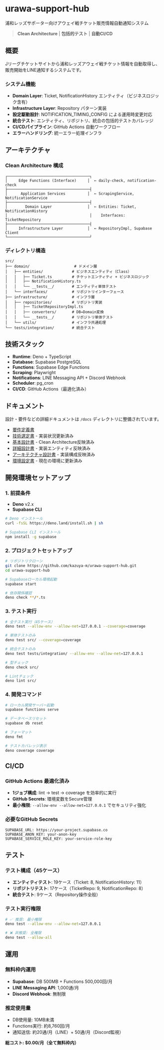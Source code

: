 # urawa-support-hub

浦和レッズサポーター向けアウェイ戦チケット販売情報自動通知システム

> **Clean Architecture** | **包括的テスト** | **自動CI/CD**

## 概要

Jリーグチケットサイトから浦和レッズアウェイ戦チケット情報を自動取得し、販売開始をLINE通知するシステムです。

### システム機能

- **Domain Layer**: Ticket, NotificationHistory エンティティ（ビジネスロジック含有）
- **Infrastructure Layer**: Repository パターン実装
- **設定駆動設計**: NOTIFICATION_TIMING_CONFIG による運用時変更対応
- **統合テスト**: エンティティ、リポジトリ、統合の包括的テストカバレッジ
- **CI/CDパイプライン**: GitHub Actions 自動ワークフロー
- **エラーハンドリング**: 統一エラー処理インフラ

## アーキテクチャ

### Clean Architecture 構成

```
┌─────────────────────────────────────┐
│     Edge Functions (Interface)     │  ← daily-check, notification-check
├─────────────────────────────────────┤
│      Application Services          │  ← ScrapingService, NotificationService  
├─────────────────────────────────────┤
│        Domain Layer                │  ← Entities: Ticket, NotificationHistory
│                                     │    Interfaces: TicketRepository
├─────────────────────────────────────┤
│     Infrastructure Layer           │  ← RepositoryImpl, Supabase Client
└─────────────────────────────────────┘
```

### ディレクトリ構造

```
src/
├── domain/                    # ドメイン層
│   ├── entities/             # ビジネスエンティティ（Class）
│   │   ├── Ticket.ts         # チケットエンティティ + ビジネスロジック
│   │   ├── NotificationHistory.ts
│   │   └── __tests__/        # エンティティ単体テスト
│   └── interfaces/           # リポジトリインターフェース
├── infrastructure/           # インフラ層  
│   ├── repositories/         # リポジトリ実装
│   │   ├── TicketRepositoryImpl.ts
│   │   ├── converters/       # DB↔Domain変換
│   │   └── __tests__/        # リポジトリ単体テスト
│   └── utils/                # インフラ共通処理
└── tests/integration/        # 統合テスト
```

## 技術スタック

- **Runtime**: Deno + TypeScript
- **Database**: Supabase PostgreSQL
- **Functions**: Supabase Edge Functions
- **Scraping**: Playwright
- **Notifications**: LINE Messaging API + Discord Webhook
- **Scheduler**: pg_cron
- **CI/CD**: GitHub Actions（最適化済み）

## ドキュメント

設計・要件などの詳細ドキュメントは `/docs` ディレクトリに整備されています。

- [要件定義書](docs/要件定義書.md)
- [技術選定書](docs/技術選定書.md) - 実装状況更新済み
- [基本設計書](docs/基本設計書.md) - Clean Architecture反映済み
- [詳細設計書](docs/詳細設計書.md) - 実装エンティティ反映済み
- [アーキテクチャ設計書](docs/アーキテクチャ設計書.md) - 実装構成反映済み
- [環境設定書](docs/環境設定書.md) - 現在の環境に更新済み

## 開発環境セットアップ

### 1. 前提条件

- **Deno** v2.x
- **Supabase CLI**

```bash
# Deno インストール
curl -fsSL https://deno.land/install.sh | sh

# Supabase CLI インストール
npm install -g supabase
```

### 2. プロジェクトセットアップ

```bash
# リポジトリクローン
git clone https://github.com/kazuya-m/urawa-support-hub.git
cd urawa-support-hub

# Supabaseローカル環境起動
supabase start

# 依存関係確認
deno check **/*.ts
```

### 3. テスト実行

```bash
# 全テスト実行（45ケース）
deno test --allow-env --allow-net=127.0.0.1 --coverage=coverage

# 単体テストのみ
deno test src/ --coverage=coverage

# 統合テストのみ  
deno test tests/integration/ --allow-env --allow-net=127.0.0.1

# 型チェック
deno check src/

# Lintチェック
deno lint src/
```

### 4. 開発コマンド

```bash
# ローカル開発サーバー起動
supabase functions serve

# データベースリセット
supabase db reset

# フォーマット
deno fmt

# テストカバレッジ表示
deno coverage coverage
```

## CI/CD

### GitHub Actions 最適化済み

- **1ジョブ構成**: lint → test → coverage を効率的に実行
- **GitHub Secrets**: 環境変数をSecure管理
- **最小権限**: `--allow-env --allow-net=127.0.0.1` でセキュリティ強化

### 必要なGitHub Secrets

```
SUPABASE_URL: https://your-project.supabase.co
SUPABASE_ANON_KEY: your-anon-key
SUPABASE_SERVICE_ROLE_KEY: your-service-role-key
```

## テスト

### テスト構成（45ケース）

- **エンティティテスト**: 19ケース（Ticket: 8, NotificationHistory: 11）
- **リポジトリテスト**: 17ケース（TicketRepo: 9, NotificationRepo: 8）
- **統合テスト**: 9ケース（Repository操作全般）

### テスト実行権限

```bash
# ✅ 推奨: 最小権限
deno test --allow-env --allow-net=127.0.0.1

# ❌ 非推奨: 全権限
deno test --allow-all
```

## 運用

### 無料枠内運用

- **Supabase**: DB 500MB + Functions 500,000回/月
- **LINE Messaging API**: 1,000通/月
- **Discord Webhook**: 無制限

### 推定使用量

- DB使用量: 10MB未満
- Functions実行: 約8,760回/月
- 通知送信: 約20通/月（LINE）+ 50通/月（Discord監視）

**総コスト: $0.00/月（全て無料枠内）**
